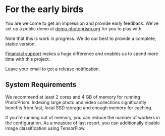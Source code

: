 # For the early birds

You are welcome to get an impression and provide early feedback.
We've set up a public demo at [demo.photoprism.org](https://demo.photoprism.org) for you to play with.

Note that this is work in progress. We do our best to provide a complete, stable version. 

[Financial support](../funding.md) makes a huge difference and enables us to spend more time with this project.

Leave your email to get a [release notification](https://goo.gl/forms/KBPVGl9PCsOKrAv33).

## System Requirements ##

We recommend at least 2 cores and 4 GB of memory for running PhotoPrism. Indexing large photo and 
video collections significantly benefits from fast, local SSD storage and enough memory for caching. 

If you're running out of memory, you can reduce the number of workers in the configuration. 
As a measure of last resort, you can additionally disable image classification using TensorFlow.
